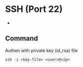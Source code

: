 # SSH (Port 22)

- 

## Command

Authen with private key (id\_rsa) file
```
ssh -i <key-file> <user>@<ip>
```
